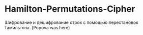 # Hamilton-Permutations-Cipher
Шифрование и дешифрование строк с помощью перестановок Гамильтона.
(Popova was here)

